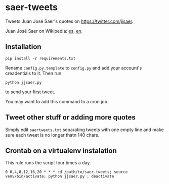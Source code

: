 saer-tweets
===========

Tweets Juan José Saer's quotes on https://twitter.com/jjsaer.

Juan José Saer on Wikipedia: [es](http://es.wikipedia.org/wiki/Juan_Jos%C3%A9_Saer), [en](http://en.wikipedia.org/wiki/Juan_Jos%C3%A9_Saer).

## Installation

```
pip install -r requirements.txt
```

Rename `config.py.template` to `config.py` and add your account's creadentials to it. Then run

```
python jjsaer.py
```

to send your first tweet.

You may want to add this command to a cron job.

## Tweet other stuff or adding more quotes

Simply edit `saertweets.txt` separating tweets with one empty line and make sure each tweet is no longer thatn 140 chars.

## Crontab on a virtualenv instalation

This rule runs the script four times a day.

```crontab
0 0,4,8,12,16,20 * * * cd /path/to/saer-tweets; source venv/bin/activate; python jjsaer.py ; deactivate
```
